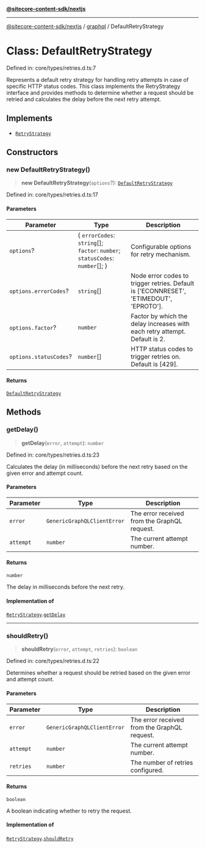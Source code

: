 [**@sitecore-content-sdk/nextjs**](../../README.md)

***

[@sitecore-content-sdk/nextjs](../../README.md) / [graphql](../README.md) / DefaultRetryStrategy

# Class: DefaultRetryStrategy

Defined in: core/types/retries.d.ts:7

Represents a default retry strategy for handling retry attempts in case of specific HTTP status codes.
This class implements the RetryStrategy interface and provides methods to determine whether a request
should be retried and calculates the delay before the next retry attempt.

## Implements

- [`RetryStrategy`](../interfaces/RetryStrategy.md)

## Constructors

### new DefaultRetryStrategy()

> **new DefaultRetryStrategy**(`options`?): [`DefaultRetryStrategy`](DefaultRetryStrategy.md)

Defined in: core/types/retries.d.ts:17

#### Parameters

| Parameter | Type | Description |
| ------ | ------ | ------ |
| `options`? | \{ `errorCodes`: `string`[]; `factor`: `number`; `statusCodes`: `number`[]; \} | Configurable options for retry mechanism. |
| `options.errorCodes`? | `string`[] | Node error codes to trigger retries. Default is ['ECONNRESET', 'ETIMEDOUT', 'EPROTO']. |
| `options.factor`? | `number` | Factor by which the delay increases with each retry attempt. Default is 2. |
| `options.statusCodes`? | `number`[] | HTTP status codes to trigger retries on. Default is [429]. |

#### Returns

[`DefaultRetryStrategy`](DefaultRetryStrategy.md)

## Methods

### getDelay()

> **getDelay**(`error`, `attempt`): `number`

Defined in: core/types/retries.d.ts:23

Calculates the delay (in milliseconds) before the next retry based on the given error and attempt count.

#### Parameters

| Parameter | Type | Description |
| ------ | ------ | ------ |
| `error` | `GenericGraphQLClientError` | The error received from the GraphQL request. |
| `attempt` | `number` | The current attempt number. |

#### Returns

`number`

The delay in milliseconds before the next retry.

#### Implementation of

[`RetryStrategy`](../interfaces/RetryStrategy.md).[`getDelay`](../interfaces/RetryStrategy.md#getdelay)

***

### shouldRetry()

> **shouldRetry**(`error`, `attempt`, `retries`): `boolean`

Defined in: core/types/retries.d.ts:22

Determines whether a request should be retried based on the given error and attempt count.

#### Parameters

| Parameter | Type | Description |
| ------ | ------ | ------ |
| `error` | `GenericGraphQLClientError` | The error received from the GraphQL request. |
| `attempt` | `number` | The current attempt number. |
| `retries` | `number` | The number of retries configured. |

#### Returns

`boolean`

A boolean indicating whether to retry the request.

#### Implementation of

[`RetryStrategy`](../interfaces/RetryStrategy.md).[`shouldRetry`](../interfaces/RetryStrategy.md#shouldretry)
